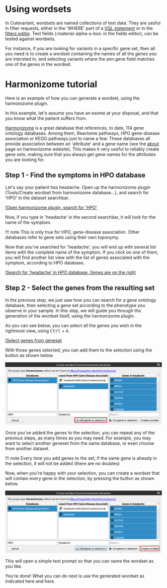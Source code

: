 # Using wordsets

In Cutevariant, wordsets are named collections of text data. They are uesful in filter requests, either in the 'WHERE' part of a [VQL statement](../vql) or in the [filters editor](/filters). Text fields (:material-alpha-s-box: in the fields editor), can be tested against wordsets.

For instance, if you are looking for variants in a specific gene set, then all you need is to create a wordset containing the names of all the genes you are intersted in, and selecting variants where the ann.gene field matches one of the genes in the wordset.



# Harmonizome tutorial

Here is an example of how you can generate a wordset, using the harmonizome plugin.

In this example, let's assume you have an exome at your disposal, and that you know what the patient suffers from.

[Harmonizome]((https://maayanlab.cloud/Harmonizome/)) is a great database that references, to date, 114 gene ontology databases. Among them, Reactome pathways, HPO gene-disease association or KEGG pathways just to name a few. These databases all provide association between an 'attribute' and a gene name (see the [about](https://maayanlab.cloud/Harmonizome/about) page on harmonizome website). This makes it very useful to reliably create gene sets, making sure that you always get gene names for the attributes you are looking for.

## Step 1 - Find the symptoms in HPO database

Let's say your patient has headache. Open up the harmonizome plugin (Tools/Create wordset from harmonizome database...), and search for 'HPO' in the dataset searchbar.

[!Open harmonizome plugin, search for 'HPO'](../images/harmonizome_step_one.png)

Now, if you type in 'headache' in the second searchbar, it will look for the name of the symptom.

!!! note
    This is only true for HPO, gene-disease association. Other databases refer to gene sets using their own toponymy.

Now that you've searched for 'headache', you will end up with several list items with the complete name of the symptom. If you click on one of them, you will find another list view with the list of genes associated with the symptom, according to HPO database.

[!Search for 'headache' in HPO database. Genes are on the right](../images/harmonizome_hpo_search_headache.png)

## Step 2 - Select the genes from the resulting set

In the previous step, we just saw how you can search for a gene ontology database, then selecting a gene set according to the phenotype you observe in your sample. In this step, we will guide you through the generation of the wordset itself, using the harmonizome plugin.

As you can see below, you can select all the genes you wish in the rightmost view, using <kbd>Ctrl</kbd> + <kbd>A</kbd>.

[!Select genes from geneset](../images/harmonizome_select_genes.png)

With those genes selected, you can add them to the selection using the button as shown below.

![Add genes to selection](../images/harmonizome_add_genes_to_selection.png)

Once you've added the genes to the selection, you can repeat any of the previous steps, as many times as you may need. For example, you may want to select another geneset from the same database, or even choose from another dataset.

!!! note
    Every time you add genes to the set, if the same gene is already in the selection, it will not be added (there are no doubles)

Now, when you're happy with your selection, you can create a wordset that will contain every gene in the selection, by pressing the button as shown below.


![Create wordset from selection](../images/harmonizome_create_wordset.png)

This will open a simple text prompt so that you can name the wordset as you like.

You're done! What you can do next is use the generated wordset as indicated here and here.